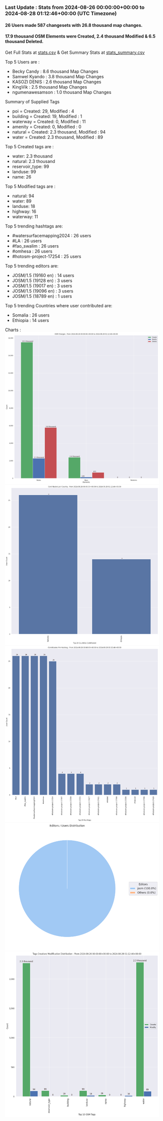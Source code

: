 ### Last Update : Stats from 2024-08-26 00:00:00+00:00 to 2024-08-28 01:12:46+00:00 (UTC Timezone)

#### 26 Users made 587 changesets with 26.8 thousand map changes.
#### 17.9 thousand OSM Elements were Created, 2.4 thousand Modified & 6.5 thousand Deleted.
Get Full Stats at [stats.csv](/stats/watersurfacemapping/Daily/stats.csv)
 & Get Summary Stats at [stats_summary.csv](/stats/watersurfacemapping/Daily/stats_summary.csv)

Top 5 Users are : 
- Becky Candy : 8.6 thousand Map Changes
- Samwel Kyando : 3.8 thousand Map Changes
- KASOZI DENIS : 2.6 thousand Map Changes
- KingVik : 2.5 thousand Map Changes
- ngumenawesamson : 1.0 thousand Map Changes

Summary of Supplied Tags
- poi = Created: 29, Modified : 4
- building = Created: 19, Modified : 1
- waterway = Created: 0, Modified : 11
- amenity = Created: 0, Modified : 0
- natural = Created: 2.3 thousand, Modified : 94
- water = Created: 2.3 thousand, Modified : 89


Top 5 Created tags are :
- water: 2.3 thousand
- natural: 2.3 thousand
- reservoir_type: 99
- landuse: 99
- name: 26


Top 5 Modified tags are :
- natural: 94
- water: 89
- landuse: 18
- highway: 16
- waterway: 11


Top 5 trending hashtags are:
- #watersurfacemapping2024 : 26 users
- #LA : 26 users
- #fao_swalim : 26 users
- #omhesa : 26 users
- #hotosm-project-17254 : 25 users


Top 5 trending editors are:
- JOSM/1.5 (19160 en) : 14 users
- JOSM/1.5 (19128 en) : 3 users
- JOSM/1.5 (19017 en) : 3 users
- JOSM/1.5 (19096 en) : 3 users
- JOSM/1.5 (18789 en) : 1 users


Top 5 trending Countries where user contributed are:
- Somalia : 26 users
- Ethiopia : 14 users


 Charts : 
![Alt text](./stats_osm_changes.png) 
![Alt text](./stats_users_per_country.png) 
![Alt text](./stats_users_per_hashtag.png) 
![Alt text](./stats_editors_pie_chart.png) 
![Alt text](./stats_tags.png) 
